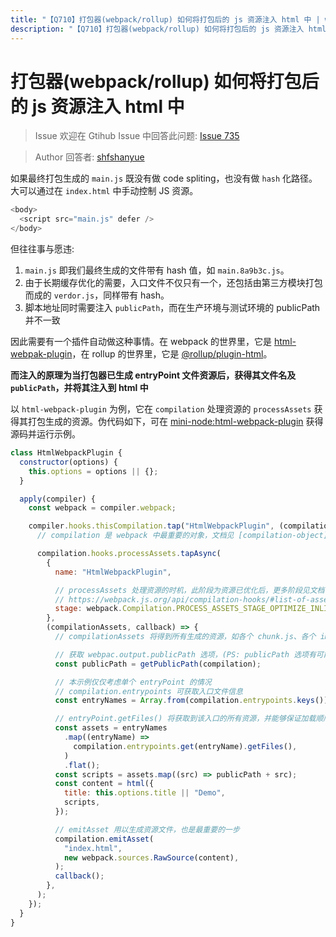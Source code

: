 ```yaml
---
title: "【Q710】打包器(webpack/rollup) 如何将打包后的 js 资源注入 html 中 | webpack高频面试题"
description: "【Q710】打包器(webpack/rollup) 如何将打包后的 js 资源注入 html 中 字节跳动面试题、阿里腾讯面试题、美团小米面试题。"
---
```


# 打包器(webpack/rollup) 如何将打包后的 js 资源注入 html 中

> Issue
> 欢迎在 Gtihub Issue 中回答此问题: [Issue 735](https://github.com/shfshanyue/Daily-Question/issues/735)

> Author
> 回答者: [shfshanyue](https://github.com/shfshanyue)

如果最终打包生成的 `main.js` 既没有做 code spliting，也没有做 `hash` 化路径。大可以通过在 `index.html` 中手动控制 JS 资源。

```js
<body>
  <script src="main.js" defer />
</body>
```

但往往事与愿违:

1. `main.js` 即我们最终生成的文件带有 hash 值，如 `main.8a9b3c.js`。
1. 由于长期缓存优化的需要，入口文件不仅只有一个，还包括由第三方模块打包而成的 `verdor.js`，同样带有 hash。
1. 脚本地址同时需要注入 `publicPath`，而在生产环境与测试环境的 publicPath 并不一致

因此需要有一个插件自动做这种事情。在 webpack 的世界里，它是 [html-webpak-plugin](https://github.com/jantimon/html-webpack-plugin)，在 rollup 的世界里，它是 [@rollup/plugin-html](https://github.com/rollup/plugins/tree/master/packages/html)。

**而注入的原理为当打包器已生成 entryPoint 文件资源后，获得其文件名及 `publicPath`，并将其注入到 html 中**

以 `html-webpack-plugin` 为例，它在 `compilation` 处理资源的 `processAssets` 获得其打包生成的资源。伪代码如下，可在 [mini-node:html-webpack-plugin](https://github.com/shfshanyue/mini-code/tree/master/code/html-webpack-plugin) 获得源码并运行示例。

```js
class HtmlWebpackPlugin {
  constructor(options) {
    this.options = options || {};
  }

  apply(compiler) {
    const webpack = compiler.webpack;

    compiler.hooks.thisCompilation.tap("HtmlWebpackPlugin", (compilation) => {
      // compilation 是 webpack 中最重要的对象，文档见 [compilation-object](https://webpack.js.org/api/compilation-object/#compilation-object-methods)

      compilation.hooks.processAssets.tapAsync(
        {
          name: "HtmlWebpackPlugin",

          // processAssets 处理资源的时机，此阶段为资源已优化后，更多阶段见文档
          // https://webpack.js.org/api/compilation-hooks/#list-of-asset-processing-stages
          stage: webpack.Compilation.PROCESS_ASSETS_STAGE_OPTIMIZE_INLINE,
        },
        (compilationAssets, callback) => {
          // compilationAssets 将得到所有生成的资源，如各个 chunk.js、各个 image、css

          // 获取 webpac.output.publicPath 选项，(PS: publicPath 选项有可能是通过函数设置)
          const publicPath = getPublicPath(compilation);

          // 本示例仅仅考虑单个 entryPoint 的情况
          // compilation.entrypoints 可获取入口文件信息
          const entryNames = Array.from(compilation.entrypoints.keys());

          // entryPoint.getFiles() 将获取到该入口的所有资源，并能够保证加载顺序！！！如 runtime-chunk -> main-chunk
          const assets = entryNames
            .map((entryName) =>
              compilation.entrypoints.get(entryName).getFiles(),
            )
            .flat();
          const scripts = assets.map((src) => publicPath + src);
          const content = html({
            title: this.options.title || "Demo",
            scripts,
          });

          // emitAsset 用以生成资源文件，也是最重要的一步
          compilation.emitAsset(
            "index.html",
            new webpack.sources.RawSource(content),
          );
          callback();
        },
      );
    });
  }
}
```
